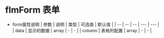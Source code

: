 # flmForm 表单

* form属性说明
    | 参数 | 说明 | 类型 | 可选值 | 默认值 |
    | -- | -- | -- | --- | --- |
    | data | 显示的数据 | array | - | - |
    | column | 表格列配置 | array | - | - |
